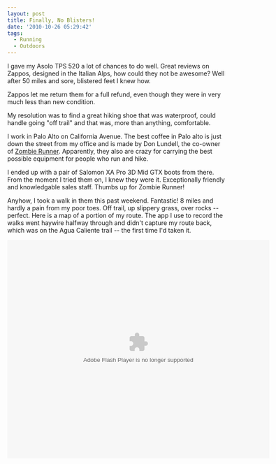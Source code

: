 ```yaml
---
layout: post
title: Finally, No Blisters!
date: '2010-10-26 05:29:42'
tags:
  - Running
  - Outdoors
---
```


I gave my Asolo TPS 520 a lot of chances to do well. Great reviews on Zappos, designed in the Italian Alps, how could they not be awesome? Well after 50 miles and sore, blistered feet I knew how.

Zappos let me return them for a full refund, even though they were in very much less than new condition.

My resolution was to find a great hiking shoe that was waterproof, could handle going "off trail" and that was, more than anything, comfortable.

I work in Palo Alto on California Avenue. The best coffee in Palo alto is just down the street from my office and is made by Don Lundell, the co-owner of <a href="http://www.zombierunner.com/about/palo_alto_store/">Zombie Runner</a>. Apparently, they also are crazy for carrying the best possible equipment for people who run and hike.

I ended up with a pair of Salomon XA Pro 3D Mid GTX boots from there. From the moment I tried them on, I knew they were it. Exceptionally friendly and knowledgable sales staff. Thumbs up for Zombie Runner!

Anyhow, I took a walk in them this past weekend. Fantastic! 8 miles and hardly a pain from my poor toes. Off trail, up slippery grass, over rocks -- perfect. Here is a map of a portion of my route. The app I use to record the walks went haywire halfway through and didn't capture my route back, which was on the Agua Caliente trail -- the first time I'd taken it.

<object width="600" height="500" codebase="http://fpdownload.macromedia.com/get/flashplayer/current/swflash.cab"><param name="movie" value="http://www.everytrail.com/swf/widget.swf"/><param name="FlashVars" value="units=english&mode=0&key=ABQIAAAA_7wvFEi7gGngCZrOfos63hSN1xyBy-BzBD--25ZLXpVi3GfbehTQlZCXdpUFII2A5CGeExVTCyX1ow&tripId=863433&startLat=37.457578&startLon=-121.862724&mapType=Terrain&"><embed type="application/x-shockwave-flash" src="http://www.everytrail.com/swf/widget.swf" quality="high" width="600" height="500" FlashVars="units=english&mode=0&key=ABQIAAAA_7wvFEi7gGngCZrOfos63hSN1xyBy-BzBD--25ZLXpVi3GfbehTQlZCXdpUFII2A5CGeExVTCyX1ow&tripId=863433&startLat=37.457578&startLon=-121.862724&mapType=Terrain&" play="true"  quality="high"  pluginspage="http://www.adobe.com/go/getflashplayer"></embed></object><script type="text/javascript" src="http://www.everytrail.com/trip/widgetimpression?trip_id=863433"></script>
